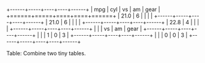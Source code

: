 
+------+-----+----+----+------+
| mpg  | cyl | vs | am | gear |
+======+=====+====+====+======+
| 21.0 | 6   |    |    |      |
+------+-----+----+----+------+
| 21.0 | 6   |    |    |      |
+------+-----+----+----+------+
| 22.8 | 4   |    |    |      |
+------+-----+----+----+------+
|      |     | vs | am | gear |
+------+-----+----+----+------+
|      |     | 1  | 0  | 3    |
+------+-----+----+----+------+
|      |     | 0  | 0  | 3    |
+------+-----+----+----+------+

Table: Combine two tiny tables. 
